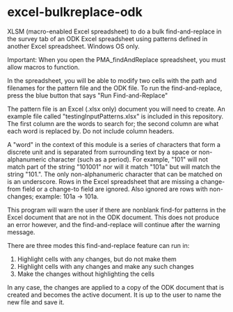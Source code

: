 # excel-bulkreplace-odk

XLSM (macro-enabled Excel spreadsheet) to do a bulk find-and-replace in the survey tab of an ODK Excel spreadsheet using patterns defined in another Excel spreadsheet. Windows OS only.

Important: When you open the PMA_findAndReplace spreadsheet, you must allow macros to function.

In the spreadsheet, you will be able to modify two cells with the path and filenames for the pattern file and the ODK file. To run the find-and-replace, press the blue button that says "Run Find-and-Replace"

The pattern file is an Excel (.xlsx only) document you will need to create. An example file called "testingInputPatterns.xlsx" is included in this repository. The first column are the words to search for; the second column are what each word is replaced by. Do not include column headers.

A "word" in the context of this module is a series of characters that form a discrete unit and is separated from surrounding text by a space or non-alphanumeric character (such as a period). For example, "101" will not match part of the string "101001" nor will it match "101a" but will match the string "101.". The only non-alphanumeric character that can be matched on is an underscore. Rows in the Excel spreadsheet that are missing a change-from field or a change-to field are ignored. Also ignored are rows with non-changes; example: 101a -> 101a.

This program will warn the user if there are nonblank find-for patterns in the Excel document that are not in the ODK document. This does not produce an error however, and the find-and-replace will continue after the warning message.

There are three modes this find-and-replace feature can run in:

 1. Highlight cells with any changes, but do not make them
 2. Highlight cells with any changes and make any such changes
 3. Make the changes without highlighting the cells

In any case, the changes are applied to a copy of the ODK document that is created and becomes the active document. It is up to the user to name the new file and save it.
